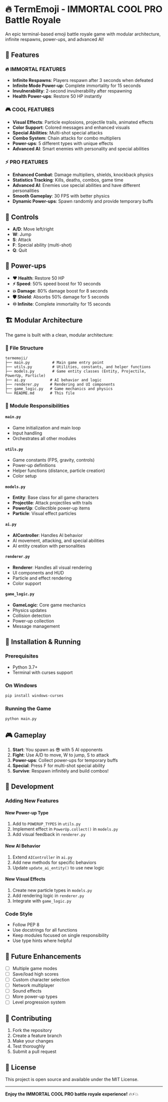 # 🔥 TermEmoji - IMMORTAL COOL PRO Battle Royale

An epic terminal-based emoji battle royale game with modular architecture, infinite respawns, power-ups, and advanced AI!

## 🚀 Features

### 🔥 IMMORTAL FEATURES
- **Infinite Respawns**: Players respawn after 3 seconds when defeated
- **Infinite Mode Power-up**: Complete immortality for 15 seconds
- **Invulnerability**: 2-second invulnerability after respawning
- **Health Power-ups**: Restore 50 HP instantly

### 🎮 COOL FEATURES
- **Visual Effects**: Particle explosions, projectile trails, animated effects
- **Color Support**: Colored messages and enhanced visuals
- **Special Abilities**: Multi-shot special attacks
- **Combo System**: Chain attacks for combo multipliers
- **Power-ups**: 5 different types with unique effects
- **Advanced AI**: Smart enemies with personality and special abilities

### ⚡ PRO FEATURES
- **Enhanced Combat**: Damage multipliers, shields, knockback physics
- **Statistics Tracking**: Kills, deaths, combos, game time
- **Advanced AI**: Enemies use special abilities and have different personalities
- **Smooth Gameplay**: 30 FPS with better physics
- **Dynamic Power-ups**: Spawn randomly and provide temporary buffs

## 🎯 Controls

- **A/D**: Move left/right
- **W**: Jump
- **S**: Attack
- **F**: Special ability (multi-shot)
- **Q**: Quit

## 💎 Power-ups

- **❤️ Health**: Restore 50 HP
- **⚡ Speed**: 50% speed boost for 10 seconds
- **💥 Damage**: 80% damage boost for 8 seconds
- **🛡️ Shield**: Absorbs 50% damage for 5 seconds
- **♾️ Infinite**: Complete immortality for 15 seconds

## 🏗️ Modular Architecture

The game is built with a clean, modular architecture:

### 📁 File Structure

```
termemoji/
├── main.py          # Main game entry point
├── utils.py         # Utilities, constants, and helper functions
├── models.py        # Game entity classes (Entity, Projectile, PowerUp, Particle)
├── ai.py           # AI behavior and logic
├── renderer.py     # Rendering and UI components
├── game_logic.py   # Game mechanics and physics
└── README.md       # This file
```

### 🔧 Module Responsibilities

#### `main.py`
- Game initialization and main loop
- Input handling
- Orchestrates all other modules

#### `utils.py`
- Game constants (FPS, gravity, controls)
- Power-up definitions
- Helper functions (distance, particle creation)
- Color setup

#### `models.py`
- **Entity**: Base class for all game characters
- **Projectile**: Attack projectiles with trails
- **PowerUp**: Collectible power-up items
- **Particle**: Visual effect particles

#### `ai.py`
- **AIController**: Handles AI behavior
- AI movement, attacking, and special abilities
- AI entity creation with personalities

#### `renderer.py`
- **Renderer**: Handles all visual rendering
- UI components and HUD
- Particle and effect rendering
- Color support

#### `game_logic.py`
- **GameLogic**: Core game mechanics
- Physics updates
- Collision detection
- Power-up collection
- Message management

## 🚀 Installation & Running

### Prerequisites
- Python 3.7+
- Terminal with curses support

### On Windows
```bash
pip install windows-curses
```

### Running the Game
```bash
python main.py
```

## 🎮 Gameplay

1. **Start**: You spawn as 😎 with 5 AI opponents
2. **Fight**: Use A/D to move, W to jump, S to attack
3. **Power-ups**: Collect power-ups for temporary buffs
4. **Special**: Press F for multi-shot special ability
5. **Survive**: Respawn infinitely and build combos!

## 🔧 Development

### Adding New Features

#### New Power-up Type
1. Add to `POWERUP_TYPES` in `utils.py`
2. Implement effect in `PowerUp.collect()` in `models.py`
3. Add visual feedback in `renderer.py`

#### New AI Behavior
1. Extend `AIController` in `ai.py`
2. Add new methods for specific behaviors
3. Update `update_ai_entity()` to use new logic

#### New Visual Effects
1. Create new particle types in `models.py`
2. Add rendering logic in `renderer.py`
3. Integrate with `game_logic.py`

### Code Style
- Follow PEP 8
- Use docstrings for all functions
- Keep modules focused on single responsibility
- Use type hints where helpful

## 🎯 Future Enhancements

- [ ] Multiple game modes
- [ ] Save/load high scores
- [ ] Custom character selection
- [ ] Network multiplayer
- [ ] Sound effects
- [ ] More power-up types
- [ ] Level progression system

## 🤝 Contributing

1. Fork the repository
2. Create a feature branch
3. Make your changes
4. Test thoroughly
5. Submit a pull request

## 📄 License

This project is open source and available under the MIT License.

---

**Enjoy the IMMORTAL COOL PRO battle royale experience!** 🔥⚡💥
